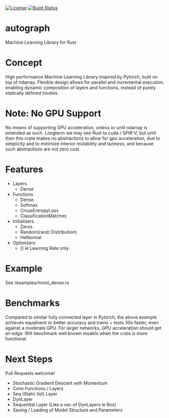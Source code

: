 [![License](https://img.shields.io/badge/license-MIT-blue.svg)](https://github.com/charles-r-earp/autograph/LICENSE)
[![Build Status](https://api.travis-ci.com/charles-r-earp/autograph.svg?branch=master)](https://travis-ci.com/charles-r-earp/autograph)

# autograph
Machine Learning Library for Rust

# Concept
High performance Machine Learning Library inspired by Pytorch, built on top of ndarray. Flexible design allows for parallel and incremental execution, enabling dynamic composition of layers and functions, instead of purely statically defined models. 

# Note: No GPU Support
No means of supporting GPU acceleration, unless or until ndarray is extended as such. Longterm we may see Rust to cuda / SPIR-V, but until then this crate makes no abstractions to allow for gpu acceleration, due to simplicity and to minimize interior mutability and laziness, and because such abstractions are not zero cost.  

# Features
- Layers
  - Dense
- Functions
  - Dense
  - Softmax
  - CrossEntropyLoss
  - ClassificationMatches
- Initializers
  - Zeros
  - Random(rand::Distribution)
  - HeNormal
- Optimizers
  - () ie Learning Rate only

# Example
See /examples/mnist_dense.rs

# Benchmarks
Compared to similar fully connected layer in Pytorch, the above example achieves equalivent or better accuracy and trains + tests 30x faster, even against a moderate GPU. For larger networks, GPU acceleration should get an edge. Will benchmark well known models when the crate is more functional.

# Next Steps
Pull Requests welcome!
- Stochastic Gradient Descent with Momentum
- Conv Functions / Layers 
- Seq (Static list) Layer
- DynLayer
- Sequential Layer (Like a vec of DynLayers ie Box<Layer>)
- Saving / Loading of Model Structure and Parameters
  



